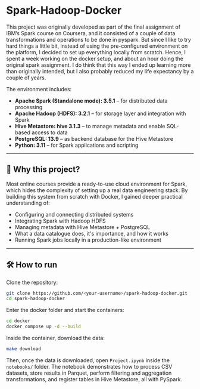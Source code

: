 # Spark-Hadoop-Docker

This project was originally developed as part of the final assignment of IBM’s Spark course on Coursera, and it consisted of a couple of data transformations and operations to be done in pyspark. But since I like to try hard things a little bit, instead of using the pre-configured environment on the platform, I decided to set up everything locally from scratch. Hence, I spent a week working on the docker setup, and about an hour doing the original spark assignment. I do think that this way I ended up learning more than originally intended, but I also probably reduced my life expectancy by a couple of years.

The environment includes:
- **Apache Spark (Standalone mode): 3.5.1** – for distributed data processing  
- **Apache Hadoop (HDFS): 3.2.1** – for storage layer and integration with Spark  
- **Hive Metastore: hive 3.1.3** – to manage metadata and enable SQL-based access to data  
- **PostgreSQL: 13.9** – as backend database for the Hive Metastore  
- **Python: 3.11** – for Spark applications and scripting  

---

## 🚀 Why this project?
Most online courses provide a ready-to-use cloud environment for Spark, which hides the complexity of setting up a real data engineering stack. By building this system from scratch with Docker, I gained deeper practical understanding of:
- Configuring and connecting distributed systems  
- Integrating Spark with Hadoop HDFS  
- Managing metadata with Hive Metastore + PostgreSQL  
- What a data catalogue does, it's importance, and how it works
- Running Spark jobs locally in a production-like environment  

---

## 🛠️ How to run

Clone the repository:
```bash
git clone https://github.com/<your-username>/spark-hadoop-docker.git
cd spark-hadoop-docker
```

Enter the docker folder and start the containers:
```bash
cd docker 
docker compose up -d --build
```

Inside the container, download the data:
```bash
make download
```

Then, once the data is downloaded, open `Project.ipynb` inside the `notebooks/` folder. The notebook demonstrates how to process CSV datasets, store results in Parquet, perform filtering and aggregation transformations, and register tables in Hive Metastore, all with PySpark.


